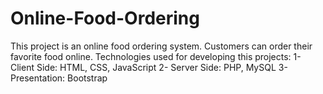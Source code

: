 # Online-Food-Ordering
This project is an online food ordering system. Customers can order their favorite food online.
Technologies used for developing this projects:
  1- Client Side: HTML, CSS, JavaScript
  2- Server Side: PHP, MySQL
  3- Presentation: Bootstrap

